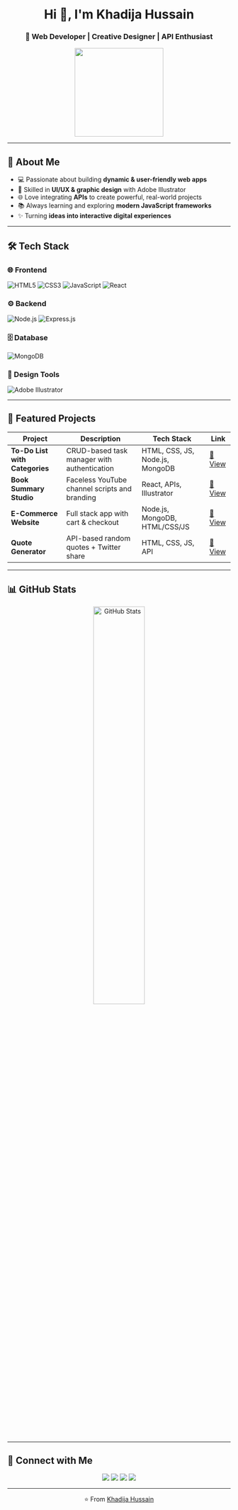 <!-- Profile Header -->
<h1 align="center">Hi 👋, I'm Khadija Hussain</h1>
<h3 align="center">🚀 Web Developer | Creative Designer | API Enthusiast</h3>

<p align="center">
  <img src="https://media.giphy.com/media/WUlplcMpOCEmTGBtBW/giphy.gif" width="200"/>
</p>

---

## 💫 About Me
- 💻 Passionate about building **dynamic & user-friendly web apps**
- 🎨 Skilled in **UI/UX & graphic design** with Adobe Illustrator
- 🌐 Love integrating **APIs** to create powerful, real-world projects
- 📚 Always learning and exploring **modern JavaScript frameworks**
- ✨ Turning **ideas into interactive digital experiences**

---

## 🛠️ Tech Stack

### 🌐 Frontend
![HTML5](https://img.shields.io/badge/HTML5-E34F26?style=for-the-badge&logo=html5&logoColor=white)
![CSS3](https://img.shields.io/badge/CSS3-1572B6?style=for-the-badge&logo=css3&logoColor=white)
![JavaScript](https://img.shields.io/badge/JavaScript-323330?style=for-the-badge&logo=javascript&logoColor=F7DF1E)
![React](https://img.shields.io/badge/React-20232A?style=for-the-badge&logo=react&logoColor=61DAFB)

### ⚙️ Backend
![Node.js](https://img.shields.io/badge/Node.js-43853D?style=for-the-badge&logo=node.js&logoColor=white)
![Express.js](https://img.shields.io/badge/Express.js-000000?style=for-the-badge&logo=express&logoColor=white)

### 🗄 Database
![MongoDB](https://img.shields.io/badge/MongoDB-4EA94B?style=for-the-badge&logo=mongodb&logoColor=white)

### 🎨 Design Tools
![Adobe Illustrator](https://img.shields.io/badge/Adobe%20Illustrator-FF9A00?style=for-the-badge&logo=adobeillustrator&logoColor=white)

---

## 📌 Featured Projects

| Project | Description | Tech Stack | Link |
|---------|-------------|------------|------|
| **To-Do List with Categories** | CRUD-based task manager with authentication | HTML, CSS, JS, Node.js, MongoDB | [🔗 View](#) |
| **Book Summary Studio** | Faceless YouTube channel scripts and branding | React, APIs, Illustrator | [🔗 View](#) |
| **E-Commerce Website** | Full stack app with cart & checkout | Node.js, MongoDB, HTML/CSS/JS | [🔗 View](#) |
| **Quote Generator** | API-based random quotes + Twitter share | HTML, CSS, JS, API | [🔗 View](#) |

---

## 📊 GitHub Stats

<p align="center">
  <img src="https://github-readme-stats.vercel.app/api?username=khadijahussain11&show_icons=true&theme=tokyonight" alt="GitHub Stats" width="48%"/>
<!--   <img src="https://github-readme-streak-stats.herokuapp.com/?user=khadijahussain11&theme=tokyonight" alt="GitHub Streak" width="48%"/> -->
</p>

---

## 🤝 Connect with Me

<p align="center">
  <a href="mailto:deejahussain13@gmail.com"><img src="https://img.shields.io/badge/Email-D14836?style=for-the-badge&logo=gmail&logoColor=white"/></a>
  <a href="https://www.linkedin.com/in/khadija-hussain-213768366/"><img src="https://img.shields.io/badge/LinkedIn-0077B5?style=for-the-badge&logo=linkedin&logoColor=white"/></a>
  <a href="https://github.com/khadijahussain11"><img src="https://img.shields.io/badge/GitHub-100000?style=for-the-badge&logo=github&logoColor=white"/></a>
  <a href="https://khadijahussain11.github.io/my-portfolio/"><img src="https://img.shields.io/badge/Portfolio-000?style=for-the-badge&logo=vercel&logoColor=white"/></a>
</p>

---

<p align="center">⭐️ From <a href="https://github.com/khadijahussain11">Khadija Hussain</a></p>
